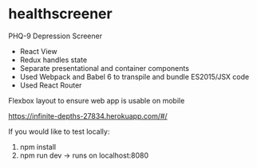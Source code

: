 # healthscreener
PHQ-9 Depression Screener 

* React View
* Redux handles state
* Separate presentational and container components
* Used Webpack and Babel 6 to transpile and bundle ES2015/JSX code
* Used React Router

Flexbox layout to ensure web app is usable on mobile

https://infinite-depths-27834.herokuapp.com/#/

If you would like to test locally:
1. npm install
2. npm run dev
-> runs on localhost:8080
